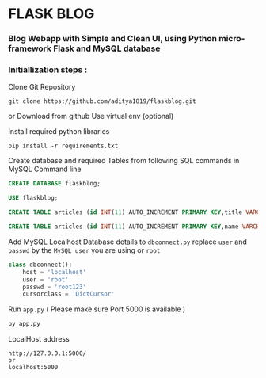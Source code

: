 
# FLASK BLOG
### Blog Webapp with Simple and Clean UI, using Python micro-framework Flask and MySQL database

### Initiallization steps :

Clone Git Repository

```git
git clone https://github.com/aditya1819/flaskblog.git
```
or Download from github
Use virtual env (optional)
 
Install required python libraries
```
pip install -r requirements.txt
```
Create database and required Tables from following SQL commands in 
MySQL Command line
```SQL
CREATE DATABASE flaskblog;
```
```SQL
USE flaskblog;
```
```SQL
CREATE TABLE articles (id INT(11) AUTO_INCREMENT PRIMARY KEY,title VARCHAR(255),author VARCHAR(50),body TEXT,create_date TIMESTAMP DEFAULT CURRENT_TIMESTAMP);
```
```SQL
CREATE TABLE articles (id INT(11) AUTO_INCREMENT PRIMARY KEY,name VARCHAR(50),username VARCHAR(50),password VARCHAR(200),email VARCHAR(100),register_date TIMESTAMP DEFAULT CURRENT_TIMESTAMP);
```
Add MySQL Localhost Database details to `dbconnect.py` replace `user` and `passwd` by the `MySQL user` you are using or `root`
```python
class dbconnect():
    host = 'localhost'
    user = 'root'
    passwd = 'root123'
    cursorclass = 'DictCursor'
```
Run `app.py` ( Please make sure Port 5000 is available )
```python
py app.py
```
LocalHost address
```
http://127.0.0.1:5000/
or
localhost:5000
```


